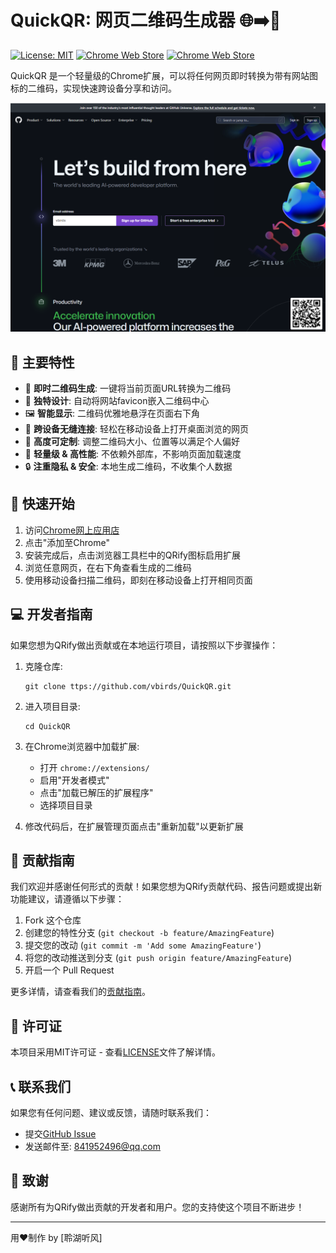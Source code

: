 # QuickQR: 网页二维码生成器 🌐➡️📱

[![License: MIT](https://img.shields.io/badge/License-MIT-yellow.svg)](https://opensource.org/licenses/MIT)
[![Chrome Web Store](https://img.shields.io/chrome-web-store/v/nhkajnmlgmhoelaohocldkjcllijapai.svg)](https://chrome.google.com/webstore/detail/nhkajnmlgmhoelaohocldkjcllijapai)
[![Chrome Web Store](https://img.shields.io/chrome-web-store/users/nhkajnmlgmhoelaohocldkjcllijapai.svg)](https://chrome.google.com/webstore/detail/nhkajnmlgmhoelaohocldkjcllijapai)

QuickQR 是一个轻量级的Chrome扩展，可以将任何网页即时转换为带有网站图标的二维码，实现快速跨设备分享和访问。

![QuickQR演示](github.png)

## 🌟 主要特性

- 🚀 **即时二维码生成**: 一键将当前页面URL转换为二维码
- 🎨 **独特设计**: 自动将网站favicon嵌入二维码中心
- 🖼️ **智能显示**: 二维码优雅地悬浮在页面右下角
- 📱 **跨设备无缝连接**: 轻松在移动设备上打开桌面浏览的网页
- 🔧 **高度可定制**: 调整二维码大小、位置等以满足个人偏好
- 🚀 **轻量级 & 高性能**: 不依赖外部库，不影响页面加载速度
- 🔒 **注重隐私 & 安全**: 本地生成二维码，不收集个人数据

## 🚀 快速开始

1. 访问[Chrome网上应用店](https://chrome.google.com/webstore/detail/nhkajnmlgmhoelaohocldkjcllijapai)
2. 点击"添加至Chrome"
3. 安装完成后，点击浏览器工具栏中的QRify图标启用扩展
4. 浏览任意网页，在右下角查看生成的二维码
5. 使用移动设备扫描二维码，即刻在移动设备上打开相同页面

## 💻 开发者指南

如果您想为QRify做出贡献或在本地运行项目，请按照以下步骤操作：

1. 克隆仓库:
   ```
   git clone ttps://github.com/vbirds/QuickQR.git
   ```
2. 进入项目目录:
   ```
   cd QuickQR
   ```
3. 在Chrome浏览器中加载扩展:
   - 打开 `chrome://extensions/`
   - 启用"开发者模式"
   - 点击"加载已解压的扩展程序"
   - 选择项目目录

4. 修改代码后，在扩展管理页面点击"重新加载"以更新扩展

## 🤝 贡献指南

我们欢迎并感谢任何形式的贡献！如果您想为QRify贡献代码、报告问题或提出新功能建议，请遵循以下步骤：

1. Fork 这个仓库
2. 创建您的特性分支 (`git checkout -b feature/AmazingFeature`)
3. 提交您的改动 (`git commit -m 'Add some AmazingFeature'`)
4. 将您的改动推送到分支 (`git push origin feature/AmazingFeature`)
5. 开启一个 Pull Request

更多详情，请查看我们的[贡献指南](CONTRIBUTING.md)。

## 📜 许可证

本项目采用MIT许可证 - 查看[LICENSE](LICENSE)文件了解详情。

## 📞 联系我们

如果您有任何问题、建议或反馈，请随时联系我们：

- 提交[GitHub Issue](https://github.com/vbirds/QuickQR/issues)
- 发送邮件至: 841952496@qq.com

## 🙏 致谢

感谢所有为QRify做出贡献的开发者和用户。您的支持使这个项目不断进步！

---

用❤️制作 by [聆湖听风]